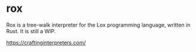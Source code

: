 # rox
Rox is a tree-walk interpreter for the Lox programming language, written in Rust. It is still a WIP.

https://craftinginterpreters.com/
